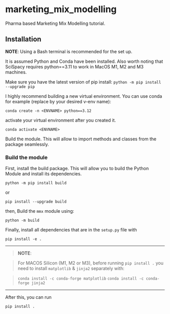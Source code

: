 # marketing_mix_modelling
Pharma based Marketing Mix Modelling tutorial.


## Installation 

**NOTE**: Using a Bash terminal is recommended for the set up. 

It is assumed Python and Conda have been installed. Also worth noting that SciSpacy requires python==3.11 to work in MacOS M1, M2 and M3 machines. 

Make sure you have the latest version of pip install: `python -m pip install --upgrade pip`

I highly recommend building a new virtual environment. You can use conda for example (replace <ENVNAME> by your desired v-env name): 

`conda create -n <ENVNAME> python==3.12`

activate your virtual environment after you created it.

`conda activate <ENVNAME>`

Build the module. This will allow to import methods and classes from the package seamlessly.


### Build the module

First, install the build package. This will allow you to build the Python Module and install its dependencies. 

`python -m pip install build`

or

`pip install --upgrade build`

then, Build the `mmx` module using: 

`python -m build`

Finally, install all dependencies that are in the `setup.py` file with 

`pip install -e .`


---
> **NOTE**:

>For MACOS Silicon (M1, M2 or M3), before running `pip install .` you need to install `matplotlib` & `jinja2` separately with:

> `conda install -c conda-forge matplotlib`
> `conda install -c conda-forge jinja2`
---

After this, you can run 

`pip install .`

